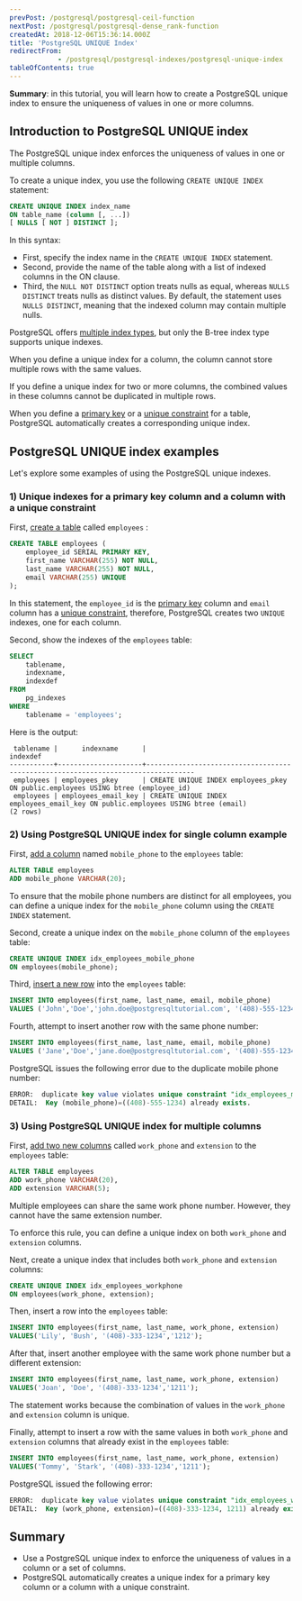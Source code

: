 ```yaml
---
prevPost: /postgresql/postgresql-ceil-function
nextPost: /postgresql/postgresql-dense_rank-function
createdAt: 2018-12-06T15:36:14.000Z
title: 'PostgreSQL UNIQUE Index'
redirectFrom: 
            - /postgresql/postgresql-indexes/postgresql-unique-index
tableOfContents: true
---
```


**Summary**: in this tutorial, you will learn how to create a PostgreSQL unique index to ensure the uniqueness of values in one or more columns.

## Introduction to PostgreSQL UNIQUE index

The PostgreSQL unique index enforces the uniqueness of values in one or multiple columns.

To create a unique index, you use the following `CREATE UNIQUE INDEX` statement:

```sql
CREATE UNIQUE INDEX index_name
ON table_name (column [, ...])
[ NULLS [ NOT ] DISTINCT ];
```

In this syntax:

- First, specify the index name in the `CREATE UNIQUE INDEX` statement.
- Second, provide the name of the table along with a list of indexed columns in the ON clause.
- Third, the `NULL NOT DISTINCT` option treats nulls as equal, whereas `NULLS DISTINCT` treats nulls as distinct values. By default, the statement uses `NULLS DISTINCT`, meaning that the indexed column may contain multiple nulls.

PostgreSQL offers [multiple index types](/postgresql/postgresql-indexes/postgresql-index-types), but only the B-tree index type supports unique indexes.

When you define a unique index for a column, the column cannot store multiple rows with the same values.

If you define a unique index for two or more columns, the combined values in these columns cannot be duplicated in multiple rows.

When you define a [primary key](/postgresql/postgresql-primary-key) or a [unique constraint](/postgresql/postgresql-tutorial/postgresql-unique-constraint) for a table, PostgreSQL automatically creates a corresponding unique index.

## PostgreSQL UNIQUE index examples

Let's explore some examples of using the PostgreSQL unique indexes.

### 1) Unique indexes for a primary key column and a column with a unique constraint

First, [create a table](/postgresql/postgresql-create-table) called `employees` :

```sql
CREATE TABLE employees (
    employee_id SERIAL PRIMARY KEY,
    first_name VARCHAR(255) NOT NULL,
    last_name VARCHAR(255) NOT NULL,
    email VARCHAR(255) UNIQUE
);
```

In this statement, the `employee_id` is the [primary key](/postgresql/postgresql-primary-key) column and `email` column has a [unique constraint](/postgresql/postgresql-tutorial/postgresql-unique-constraint), therefore, PostgreSQL creates two `UNIQUE` indexes, one for each column.

Second, show the indexes of the `employees` table:

```sql
SELECT
    tablename,
    indexname,
    indexdef
FROM
    pg_indexes
WHERE
    tablename = 'employees';
```

Here is the output:

```
 tablename |      indexname      |                                     indexdef
-----------+---------------------+----------------------------------------------------------------------------------
 employees | employees_pkey      | CREATE UNIQUE INDEX employees_pkey ON public.employees USING btree (employee_id)
 employees | employees_email_key | CREATE UNIQUE INDEX employees_email_key ON public.employees USING btree (email)
(2 rows)
```

### 2) Using PostgreSQL UNIQUE index for single column example

First, [add a column](/postgresql/postgresql-add-column) named `mobile_phone` to the `employees` table:

```sql
ALTER TABLE employees
ADD mobile_phone VARCHAR(20);
```

To ensure that the mobile phone numbers are distinct for all employees, you can define a unique index for the `mobile_phone` column using the `CREATE INDEX` statement.

Second, create a unique index on the `mobile_phone` column of the `employees` table:

```sql
CREATE UNIQUE INDEX idx_employees_mobile_phone
ON employees(mobile_phone);
```

Third, [insert a new row](/postgresql/postgresql-insert) into the `employees` table:

```sql
INSERT INTO employees(first_name, last_name, email, mobile_phone)
VALUES ('John','Doe','john.doe@postgresqltutorial.com', '(408)-555-1234');
```

Fourth, attempt to insert another row with the same phone number:

```sql
INSERT INTO employees(first_name, last_name, email, mobile_phone)
VALUES ('Jane','Doe','jane.doe@postgresqltutorial.com', '(408)-555-1234');
```

PostgreSQL issues the following error due to the duplicate mobile phone number:

```sql
ERROR:  duplicate key value violates unique constraint "idx_employees_mobile_phone"
DETAIL:  Key (mobile_phone)=((408)-555-1234) already exists.
```

### 3) Using PostgreSQL UNIQUE index for multiple columns

First, [add two new columns](/postgresql/postgresql-add-column) called `work_phone` and `extension` to the `employees` table:

```sql
ALTER TABLE employees
ADD work_phone VARCHAR(20),
ADD extension VARCHAR(5);
```

Multiple employees can share the same work phone number. However, they cannot have the same extension number.

To enforce this rule, you can define a unique index on both `work_phone` and `extension` columns.

Next, create a unique index that includes both `work_phone` and `extension` columns:

```sql
CREATE UNIQUE INDEX idx_employees_workphone
ON employees(work_phone, extension);
```

Then, insert a row into the `employees` table:

```sql
INSERT INTO employees(first_name, last_name, work_phone, extension)
VALUES('Lily', 'Bush', '(408)-333-1234','1212');
```

After that, insert another employee with the same work phone number but a different extension:

```sql
INSERT INTO employees(first_name, last_name, work_phone, extension)
VALUES('Joan', 'Doe', '(408)-333-1234','1211');
```

The statement works because the combination of values in the `work_phone` and `extension` column is unique.

Finally, attempt to insert a row with the same values in both `work_phone` and `extension` columns that already exist in the `employees` table:

```sql
INSERT INTO employees(first_name, last_name, work_phone, extension)
VALUES('Tommy', 'Stark', '(408)-333-1234','1211');
```

PostgreSQL issued the following error:

```sql
ERROR:  duplicate key value violates unique constraint "idx_employees_workphone"
DETAIL:  Key (work_phone, extension)=((408)-333-1234, 1211) already exists.
```

## Summary

- Use a PostgreSQL unique index to enforce the uniqueness of values in a column or a set of columns.
- PostgreSQL automatically creates a unique index for a primary key column or a column with a unique constraint.
